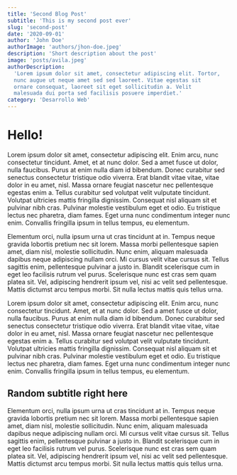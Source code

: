 ```yaml
---
title: 'Second Blog Post'
subtitle: 'This is my second post ever'
slug: 'second-post'
date: '2020-09-01'
author: 'John Doe'
authorImage: 'authors/jhon-doe.jpeg'
description: 'Short description about the post'
image: 'posts/avila.jpeg'
authorDescription:
  'Lorem ipsum dolor sit amet, consectetur adipiscing elit. Tortor,
  nunc augue ut neque amet sed sed laoreet. Vitae egestas sit
  ornare consequat, laoreet sit eget sollicitudin a. Velit
  malesuada dui porta sed facilisis posuere imperdiet.'
category: 'Desarrollo Web'
---
```


# Hello!

Lorem ipsum dolor sit amet, consectetur adipiscing elit. Enim
arcu, nunc consectetur tincidunt. Amet, et at nunc dolor. Sed a
amet fusce ut dolor, nulla faucibus. Purus at enim nulla diam id
bibendum. Donec curabitur sed senectus consectetur tristique odio
viverra. Erat blandit vitae vitae, vitae dolor in eu amet, nisl.
Massa ornare feugiat nascetur nec pellentesque egestas enim a.
Tellus curabitur sed volutpat velit vulputate tincidunt. Volutpat
ultricies mattis fringilla dignissim. Consequat nisl aliquam sit
et pulvinar nibh cras. Pulvinar molestie vestibulum eget et odio.
Eu tristique lectus nec pharetra, diam fames. Eget urna nunc
condimentum integer nunc enim. Convallis fringilla ipsum in tellus
tempus, eu elementum.

Elementum orci, nulla ipsum urna ut cras tincidunt at in. Tempus
neque gravida lobortis pretium nec sit lorem. Massa morbi
pellentesque sapien amet, diam nisl, molestie sollicitudin. Nunc
enim, aliquam malesuada dapibus neque adipiscing nullam orci. Mi
cursus velit vitae cursus sit. Tellus sagittis enim, pellentesque
pulvinar a justo in. Blandit scelerisque cum in eget leo facilisis
rutrum vel purus. Scelerisque nunc est cras sem quam platea sit.
Vel, adipiscing hendrerit ipsum vel, nisi ac velit sed
pellentesque. Mattis dictumst arcu tempus morbi. Sit nulla lectus
mattis quis tellus urna.

Lorem ipsum dolor sit amet, consectetur adipiscing elit. Enim
arcu, nunc consectetur tincidunt. Amet, et at nunc dolor. Sed a
amet fusce ut dolor, nulla faucibus. Purus at enim nulla diam id
bibendum. Donec curabitur sed senectus consectetur tristique odio
viverra. Erat blandit vitae vitae, vitae dolor in eu amet, nisl.
Massa ornare feugiat nascetur nec pellentesque egestas enim a.
Tellus curabitur sed volutpat velit vulputate tincidunt. Volutpat
ultricies mattis fringilla dignissim. Consequat nisl aliquam sit
et pulvinar nibh cras. Pulvinar molestie vestibulum eget et odio.
Eu tristique lectus nec pharetra, diam fames. Eget urna nunc
condimentum integer nunc enim. Convallis fringilla ipsum in tellus
tempus, eu elementum.

## Random subtitle right here

Elementum orci, nulla ipsum urna ut cras tincidunt at in. Tempus
neque gravida lobortis pretium nec sit lorem. Massa morbi
pellentesque sapien amet, diam nisl, molestie sollicitudin. Nunc
enim, aliquam malesuada dapibus neque adipiscing nullam orci. Mi
cursus velit vitae cursus sit. Tellus sagittis enim, pellentesque
pulvinar a justo in. Blandit scelerisque cum in eget leo facilisis
rutrum vel purus. Scelerisque nunc est cras sem quam platea sit.
Vel, adipiscing hendrerit ipsum vel, nisi ac velit sed
pellentesque. Mattis dictumst arcu tempus morbi. Sit nulla lectus
mattis quis tellus urna.
